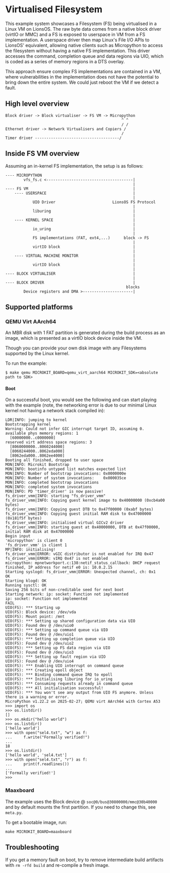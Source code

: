 # Virtualised Filesystem

This example system showcases a Filesystem (FS) being virtualised in a Linux VM on LionsOS. The raw byte data comes from a native block driver (virtIO or MMC) and a FS is exposed to userspace in VM from a FS implementation. A userspace driver then map Linux's File I/O APIs to LionsOS' equivalent, allowing native clients such as Micropython to access the filesystem without having a native FS implementation. This driver accesses the command, completion queue and data regions via UIO, which is coded as a series of memory regions in a DTS overlay.

This approach ensure complex FS implementations are contained in a VM, where vulnerabilities in the implementation does not have the potential to bring down the entire system. We could just reboot the VM if we detect a fault.

## High level overview
```
Block driver -> Block virtualiser -> FS VM -> Micropython
                                                   ^ ^ 
                                                   / /
Ethernet driver -> Network Virtualisers and Copiers /
                                                   /
Timer driver -------------------------------------/
```

## Inside FS VM overview
Assuming an in-kernel FS implementation, the setup is as follows:
```
---- MICROPYTHON
        vfs_fs.c <--------------------------------------|
                                                        |
---- FS VM                                              |
    ---- USERSPACE                                      |
                                                        |
            UIO Driver                         LionsOS FS Protocol
                                                        |
            liburing                                    |
                                                        |
    ---- KERNEL SPACE                                   |
                                                        |
            io_uring                                    |
                                                        |
            FS implementations (FAT, ext4,...)      block -> FS
                                                        |
            virtIO block                                |
                                                        | 
    ---- VIRTUAL MACHINE MONITOR                        |          
                                                        |
            virtIO block                                |
                                                        |
---- BLOCK VIRTUALISER                                  |
                                                        |
---- BLOCK DRIVER                                       |  
                                                     blocks 
        Device registers and DMA >----------------------|

```

## Supported platforms
### QEMU Virt AArch64
An MBR disk with 1 FAT partition is generated during the build process as an image, which is presented as a virtIO block device inside the VM. 

Though you can provide your own disk image with any Filesystems supported by the Linux kernel.

To run the example:
```
$ make qemu MICROKIT_BOARD=qemu_virt_aarch64 MICROKIT_SDK=<absolute path to SDK>
```

#### Boot
On a successful boot, you would see the following and can start playing with the example (note, the networking error is due to our minimal Linux kernel not having a network stack compiled in):
```
LDR|INFO: jumping to kernel
Bootstrapping kernel
Warning: Could not infer GIC interrupt target ID, assuming 0.
available phys memory regions: 1
  [60000000..c0000000]
reserved virt address space regions: 3
  [8060000000..8060244000]
  [8060244000..8062eda000]
  [8062eda000..8062ee4000]
Booting all finished, dropped to user space
MON|INFO: Microkit Bootstrap
MON|INFO: bootinfo untyped list matches expected list
MON|INFO: Number of bootstrap invocations: 0x0000000e
MON|INFO: Number of system invocations:    0x000035ce
MON|INFO: completed bootstrap invocations
MON|INFO: completed system invocations
MON|INFO: PD 'timer_driver' is now passive!
fs_driver_vmm|INFO: starting "fs_driver_vmm"
fs_driver_vmm|INFO: Copying guest kernel image to 0x40000000 (0xcb4a00 bytes)
fs_driver_vmm|INFO: Copying guest DTB to 0x47f00000 (0xabf bytes)
fs_driver_vmm|INFO: Copying guest initial RAM disk to 0x47000000 (0x181f5f bytes)
fs_driver_vmm|INFO: initialised virtual GICv2 driver
fs_driver_vmm|INFO: starting guest at 0x40000000, DTB at 0x47f00000, initial RAM disk at 0x47000000
Begin input
'micropython' is client 0
'fs_driver_vmm' is client 1
MP|INFO: initialising!
fs_driver_vmm|ERROR: vGIC distributor is not enabled for IRQ 0x47
fs_driver_vmm|ERROR: vIRQ 0x47 is not enabled
micropython: mpnetworkport.c:138:netif_status_callback: DHCP request finished, IP address for netif e0 is: 10.0.2.15
Starting syslogd: fs_driver_vmm|ERROR: Unexpected channel, ch: 0x1
OK
Starting klogd: OK
Running sysctl: OK
Saving 256 bits of non-creditable seed for next boot
Starting network: ip: socket: Function not implemented
ip: socket: Function not implemented
FAIL
UIO(FS): *** Starting up
UIO(FS): Block device: /dev/vda
UIO(FS): Mount point: /mnt
UIO(FS): *** Setting up shared configuration data via UIO
UIO(FS): Found dev @ /dev/uio0
UIO(FS): *** Setting up command queue via UIO
UIO(FS): Found dev @ /dev/uio1
UIO(FS): *** Setting up completion queue via UIO
UIO(FS): Found dev @ /dev/uio2
UIO(FS): *** Setting up FS data region via UIO
UIO(FS): Found dev @ /dev/uio3
UIO(FS): *** Setting up fault region via UIO
UIO(FS): Found dev @ /dev/uio4
UIO(FS): *** Enabling UIO interrupt on command queue
UIO(FS): *** Creating epoll object
UIO(FS): *** Binding command queue IRQ to epoll
UIO(FS): *** Initialising liburing for io_uring
UIO(FS): *** Consuming requests already in command queue
UIO(FS): *** All initialisation successful!
UIO(FS): *** You won't see any output from UIO FS anymore. Unless there is a warning or error.
MicroPython v1.22.2 on 2025-02-27; QEMU virt AArch64 with Cortex A53
>>> import os
>>> os.listdir()
[]
>>> os.mkdir("hello world")
>>> os.listdir()
['hello world']
>>> with open("sel4.txt", "w") as f:
...     f.write("Formally verified!")
... 
18
>>> os.listdir()
['hello world', 'sel4.txt']
>>> with open("sel4.txt", "r") as f:
...     print(f.readlines())
... 
['Formally verified!']
>>> 
```

### Maaxboard
The example uses the Block device @ `soc@0/bus@30800000/mmc@30b40000` and by default mounts the first partition. If you need to change this, see `meta.py`.

To get a bootable image, run:
```
make MICROKIT_BOARD=maaxboard
```

## Troubleshooting
If you get a memory fault on boot, try to remove intermediate build artifacts with `rm -rfd build` and re-compile a fresh image.
